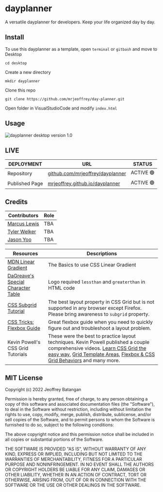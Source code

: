 # dayplanner
A versatile dayplanner for developers. Keep your life organized day by day.

## Install
To use this dayplanner as a template, open `terminal` or `gitbash` and move to Desktop
 
    cd desktop

Create a new directory

    mkdir dayplanner

Clone this repo

    git clone https://github.com/mrjeoffrey/day-planner.git

Open folder in VisualStudioCode and modify `index.html`

## Usage

![dayplanner desktop version 1.0](assets/screenshots/dayplanner-desktop-v1.png)

## LIVE
| DEPLOYMENT | URL | STATUS |
| ---------- | --- | ------ |
| Repository  | [github.com/mrjeoffrey/dayplanner](https://github.com/mrjeoffrey/day-planner) |  ACTIVE 🟢   |
| Published Page     | [mrjeoffrey.github.io/dayplanner](https://mrjeoffrey.github.io/day-planner/) | ACTIVE 🟢  |

## Credits

| Contributors | Role |
| ----- | ---- |
| [Marcus Lewis](https://github.com/lewisemarcus) | TBA |
| [Tyler Welker](https://github.com/twelk) | TBA |
| [Jason Yoo](https://github.com/jasonjayoo) | TBA |

| Resources | Descriptions |
| --------- | ------------ |
| [MDN Linear Gradient](https://developer.mozilla.org/en-US/docs/Web/CSS/gradient/linear-gradient()) | The Basics to use CSS Linear Gradient |
| [DaGreave's Special Character Table](https://www.degraeve.com/reference/specialcharacters.php) | Logo required `lessthan` and `greaterthan` in HTML code |
| [CSS Subgrid Tutorial](https://dev.to/kenbellows/why-we-need-css-subgrid-53mh) | The best layout property in CSS Grid but is not supported in any browser except Firefox. Please bring awareness to `subgrid` property. |
| [CSS Tricks: Flexbox Guide](https://css-tricks.com/snippets/css/a-guide-to-flexbox/) | Great flexbox guide when you need to quickly figure out and troubleshoot a layout problem. |
| Kevin Powell's CSS Grid Tutorials | These were the best to practice layout techniques. Kevin Powell published a couple comprehensive videos. [Learn CSS Grid the easy way](https://www.youtube.com/watch?v=rg7Fvvl3taU), [Grid Template Areas](https://www.youtube.com/watch?v=v5KzBPUEgGQ), [Flexbox & CSS Grid Behaviors](https://www.youtube.com/watch?v=s3wHkfMz8oE&list=PL4-IK0AVhVjPv5tfS82UF_iQgFp4Bl998&index=13) and many more. |

## MIT License

Copyright (c) 2022 Jeoffrey Batangan

Permission is hereby granted, free of charge, to any person obtaining a copy of this software and associated documentation files (the "Software"), to deal in the Software without restriction, including without limitation the rights to use, copy, modify, merge, publish, distribute, sublicense, and/or sell copies of the Software, and to permit persons to whom the Software is furnished to do so, subject to the following conditions:

The above copyright notice and this permission notice shall be included in all copies or substantial portions of the Software.

THE SOFTWARE IS PROVIDED "AS IS", WITHOUT WARRANTY OF ANY KIND, EXPRESS OR IMPLIED, INCLUDING BUT NOT LIMITED TO THE WARRANTIES OF MERCHANTABILITY, FITNESS FOR A PARTICULAR PURPOSE AND NONINFRINGEMENT. IN NO EVENT SHALL THE AUTHORS OR COPYRIGHT HOLDERS BE LIABLE FOR ANY CLAIM, DAMAGES OR OTHER LIABILITY, WHETHER IN AN ACTION OF CONTRACT, TORT OR OTHERWISE, ARISING FROM, OUT OF OR IN CONNECTION WITH THE SOFTWARE OR THE USE OR OTHER DEALINGS IN THE SOFTWARE.